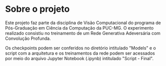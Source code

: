 # Sobre o projeto

Este projeto faz parte da disciplina de Visão Computacional do programa de Pós-Graduação em Ciência da Computação da PUC-MG. O experimento realizado consistiu no treinamento de um Rede Generativa Adeversária com Convolução Profunda.

Os checkpoints podem ser conferidos no diretório intitulado "Models" e o script com a arquitetura e os treinamentos da rede podem ser acessados por meio do arquivo Jupyter Notebook (.ipynb) intitulado "Script - Final".
